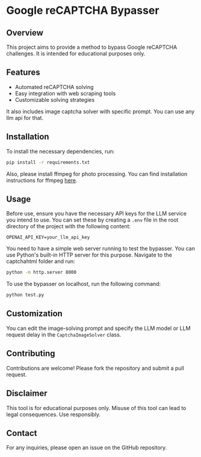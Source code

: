 # Google reCAPTCHA Bypasser

## Overview
This project aims to provide a method to bypass Google reCAPTCHA challenges. It is intended for educational purposes only.

## Features
- Automated reCAPTCHA solving
- Easy integration with web scraping tools
- Customizable solving strategies

It also includes image captcha solver with specific prompt. You can use any llm api for that.

## Installation
To install the necessary dependencies, run:
```bash
pip install -r requirements.txt
```
Also, please install ffmpeg for photo processing. You can find installation instructions for ffmpeg [here](https://ffmpeg.org/download.html).

## Usage
Before use, ensure you have the necessary API keys for the LLM service you intend to use. You can set these by creating a `.env` file in the root directory of the project with the following content:
```
OPENAI_API_KEY=your_llm_api_key
```

You need to have a simple web server running to test the bypasser. You can use Python's built-in HTTP server for this purpose. Navigate to the captchahtml folder and run:
```bash
python -m http.server 8000
```

To use the bypasser on localhost, run the following command:
```bash
python test.py
```

## Customization
You can edit the image-solving prompt and specify the LLM model or LLM request delay in the `CaptchaImageSolver` class.

## Contributing
Contributions are welcome! Please fork the repository and submit a pull request.

## Disclaimer
This tool is for educational purposes only. Misuse of this tool can lead to legal consequences. Use responsibly.

## Contact
For any inquiries, please open an issue on the GitHub repository.